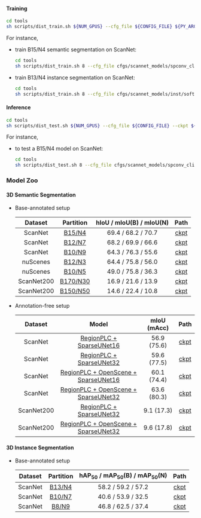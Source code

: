 #### Training

```bash
cd tools
sh scripts/dist_train.sh ${NUM_GPUS} --cfg_file ${CONFIG_FILE} ${PY_ARGS}
```

For instance,
- train B15/N4 semantic segmentation on ScanNet:
    ```bash
    cd tools
    sh scripts/dist_train.sh 8 --cfg_file cfgs/scannet_models/spconv_clip_base15_caption_adamw.yaml --extra_tag exp_tag
    ```
- train B13/N4 instance segmentation on ScanNet:
    ```bash
    cd tools
    sh scripts/dist_train.sh 8 --cfg_file cfgs/scannet_models/inst/softgroup_clip_base13_caption_adamw.yaml --extra_tag exp_tag
    ```

#### Inference

```bash
cd tools
sh scripts/dist_test.sh ${NUM_GPUS} --cfg_file ${CONFIG_FILE} --ckpt ${CKPT_PATH}
```

For instance,
- to test a B15/N4 model on ScanNet:
    ```bash
    cd tools
    sh scripts/dist_test.sh 8 --cfg_file cfgs/scannet_models/spconv_clip_base15_caption_adamw.yaml --ckpt output/scannet_models/spconv_clip_base15_caption/exp_tag/ckpt/checkpoint_ep128.pth
    ```

### Model Zoo
#### 3D Semantic Segmentation
- Base-annotated setup

    | Dataset | Partition | hIoU / mIoU(B) / mIoU(N) | Path |
    |:---:|:---:|:---:|:---:|
    | ScanNet | [B15/N4](../tools/cfgs/scannet_models/spconv_clip_base15_caption.yaml) | 69.4 / 68.2 / 70.7 | [ckpt]() |
    | ScanNet | [B12/N7](../tools/cfgs/scannet_models/spconv_clip_base12_caption.yaml) | 68.2 / 69.9 / 66.6 | [ckpt]() |
    | ScanNet | [B10/N9](../tools/cfgs/scannet_models/spconv_clip_base10_caption.yaml) | 64.3 / 76.3 / 55.6 | [ckpt]() |
    | nuScenes | [B12/N3](../tools/cfgs/nuscenes_models/sparseunet_clip_base12_caption.yaml) |  64.4 / 75.8 / 56.0 | [ckpt]() |
    | nuScenes | [B10/N5](../tools/cfgs/nuscenes_models/sparseunet_clip_base10_caption.yaml) |  49.0 / 75.8 / 36.3 | [ckpt]() |
    | ScanNet200 | [B170/N30](../tools/cfgs/scannet200_models/spconv_clip_base170_caption.yaml) | 16.9 / 21.6 / 13.9 | [ckpt]() |
    | ScanNet200 | [B150/N50](../tools/cfgs/scannet200_models/spconv_clip_base150_caption.yaml) | 14.6 / 22.4 / 10.8 | [ckpt]() |

- Annotation-free setup
  
    | Dataset | Model | mIoU  (mAcc) | Path |
    |:---:|:---:|:---:|:---:|
    | ScanNet | [RegionPLC + SparseUNet16]() | 56.9 (75.6) | [ckpt]() |
    | ScanNet | [RegionPLC + SparseUNet32]() | 59.6 (77.5) | [ckpt]() |
    | ScanNet | [RegionPLC + OpenScene + SparseUNet16]() | 60.1 (74.4) | [ckpt]() |
    | ScanNet | [RegionPLC + OpenScene + SparseUNet32]() | 63.6 (80.3)  | [ckpt]() |
    | ScanNet200 | [RegionPLC + SparseUNet32]() |  9.1 (17.3) | [ckpt]() |
    | ScanNet200 | [RegionPLC + OpenScene + SparseUNet32]() |  9.6 (17.8) | [ckpt]() |


#### 3D Instance Segmentation
- Base-annotated setup

    | Dataset | Partition | hAP<sub>50</sub> / mAP<sub>50</sub>(B) / mAP<sub>50</sub>(N) | Path |
    |:---:|:---:|:---:|:---:|
    | ScanNet | [B13/N4](../tools/cfgs/scannet_models/inst/softgroup_clip_base13_caption.yaml) | 58.2 / 59.2 / 57.2 | [ckpt]() |
    | ScanNet | [B10/N7](../tools/cfgs/scannet_models/inst/softgroup_clip_base10_caption.yaml) | 40.6 / 53.9 / 32.5 | [ckpt]() |
    | ScanNet | [B8/N9](../tools/cfgs/scannet_models/inst/softgroup_clip_base8_caption.yaml) | 46.8 / 62.5 / 37.4 | [ckpt]() |
